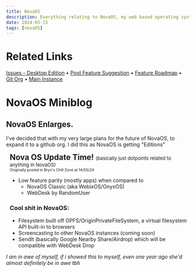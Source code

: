 ```yaml
---
title: NovaOS
description: Everything relating to NovaOS, my web based operating system
date: 2024-05-15
tags: [novaOS]
---
```

# Related Links
[Issues - Desktop Edition](https://go.novafurry.win/novaos.issues) • [Post Feature
Suggestion](https://go.novafurry.win/novaos.feature.suggest) • [Feature
Roadmap](https://go.novafurry.win/novaos.feature.plans) • [Git Org](https://go.novafurry.win/novaos.org) • [Main
Instance](https://go.novafurry.win/novaos.instance)
# NovaOS Miniblog
## NovaOS Enlarges.
I've decided that with my very large plans for the future of NovaOS, to expand it to a github org. I did this as NovaOS is getting "Editions"
<div style="padding-left:10px;">
    <span style="font-size: 1.5em; font-weight:bold;">Nova OS Update Time! <small
            style="font-size:small;font-weight:normal;">(basically just dotpoints related to anything in
            NovaOS)</small></span><br><small style="font-size:x-small; font-weight:normal;margin-top:-20px;">Originally
        posted in Bryn's Chill Zone at 14/05/24</small>
    <ul>
        <li>Low feature parity (mostly apps) when compared to
            <ul>
                <li>NovaOS Classic (aka WebixOS/OnyxOS)</li>
                <li>WebDesk by RandomUser</li>
            </ul>
        </li>
    </ul>
    <h3>Cool shit in NovaOS:</h3>
    <ul>
        <li>Filesystem built off OPFS/OriginPrivateFileSystem, a virtual filesystem API built-in to browsers
        </li>
        <li>Screencasting to other NovaOS instances (coming soon)</li>
        <li>SendIt (basically Google Nearby Share/Airdrop) which will be compatible with WebDesk Drop</li>
    </ul>
</div>

_I am in awe of myself, if i showed this to myself, even one year ago she'd almost definitely be in awe tbh_
<!--stackedit_data:
eyJoaXN0b3J5IjpbNzI2MTM1MjUwLC0xMDE4MTI2MDY5LC05NT
E4NTU3NjMsLTEwNjcwMzk3MzBdfQ==
-->